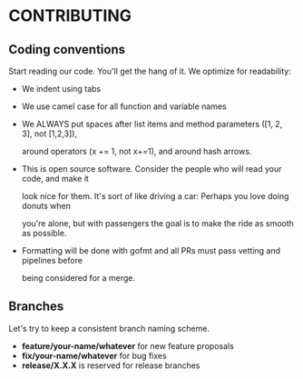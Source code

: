 # CONTRIBUTING

## Coding conventions

Start reading our code. You'll get the hang of it. We optimize for readability:

* We indent using tabs
* We use camel case for all function and variable names
* We ALWAYS put spaces after list items and method parameters \(\[1, 2, 3\], not \[1,2,3\]\),

  around operators \(x += 1, not x+=1\), and around hash arrows.

* This is open source software. Consider the people who will read your code, and make it

  look nice for them. It's sort of like driving a car: Perhaps you love doing donuts when

  you're alone, but with passengers the goal is to make the ride as smooth as possible.

* Formatting will be done with gofmt and all PRs must pass vetting and pipelines before

  being considered for a merge.

## Branches

Let's try to keep a consistent branch naming scheme.

* **feature/your-name/whatever** for new feature proposals
* **fix/your-name/whatever** for bug fixes
* **release/X.X.X** is reserved for release branches


